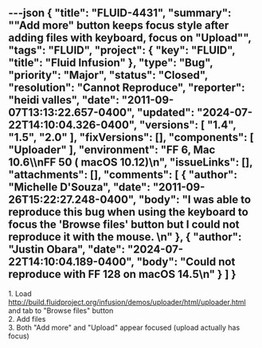 ---json
{
  "title": "FLUID-4431",
  "summary": "\"Add more\" button keeps focus style after adding files with keyboard, focus on \"Upload\"",
  "tags": "FLUID",
  "project": {
    "key": "FLUID",
    "title": "Fluid Infusion"
  },
  "type": "Bug",
  "priority": "Major",
  "status": "Closed",
  "resolution": "Cannot Reproduce",
  "reporter": "heidi valles",
  "date": "2011-09-07T13:13:22.657-0400",
  "updated": "2024-07-22T14:10:04.326-0400",
  "versions": [
    "1.4",
    "1.5",
    "2.0"
  ],
  "fixVersions": [],
  "components": [
    "Uploader"
  ],
  "environment": "FF 6,  Mac 10.6\\\nFF 50 ( macOS 10.12)\n",
  "issueLinks": [],
  "attachments": [],
  "comments": [
    {
      "author": "Michelle D'Souza",
      "date": "2011-09-26T15:22:27.248-0400",
      "body": "I was able to reproduce this bug when using the keyboard to focus the 'Browse files' button but I could not reproduce it with the mouse.&#x20;\n"
    },
    {
      "author": "Justin Obara",
      "date": "2024-07-22T14:10:04.189-0400",
      "body": "Could not reproduce with FF 128 on macOS 14.5\n"
    }
  ]
}
---
1\. Load <http://build.fluidproject.org/infusion/demos/uploader/html/uploader.html> and tab to "Browse files" button\
2\. Add files \
3\. Both "Add more" and "Upload" appear focused (upload actually has focus)

        